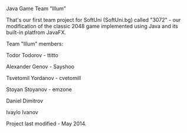 Java Game Team "Illum"

That's our first team project for SoftUni (SoftUni.bg) called "3072" - our modification of the classic 2048 game implemented using Java and its built-in platfrom JavaFX.

Team "Illum" members:

Todor Todorov - ttitto

Alexander Genov - Sayshoo

Tsvetomil Yordanov - cvetomill

Stoyan Stoyanov - emzone

Daniel Dimitrov

Ivaylo Ivanov

Project last modified - May 2014.
